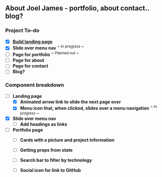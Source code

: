 ## About Joel James - portfolio, about contact.. blog?

### Project To-do
- [x] [**Build landing page**](https://jayfiled.github.io/joeljames/)
- [x] **Slide over menu nav**  <sup>~ In progress ~</sup>
- [ ] **Page for portfolio** <sup>~ Planned out ~</sup>
- [ ] **Page for about**
- [ ] **Page for contact**
- [ ] **Blog?**

### Component breakdown
- [ ] **Landing page**
    - [x] **Animated arrow link to slide the next page over**
    - [x] **Menu icon that, when clicked, slides over a menu navigation** <sup>~ In progress ~</sup>
- [x] **Slide over menu nav**
    - [ ] **Add headings as links**
- [ ] **Portfolio page**
    - [ ] **Cards with a picture and project information**
    - [ ] **Getting props from state**
    - [ ] **Search bar to filter by technology**
    - [ ] **Social icon for link to GitHub**

